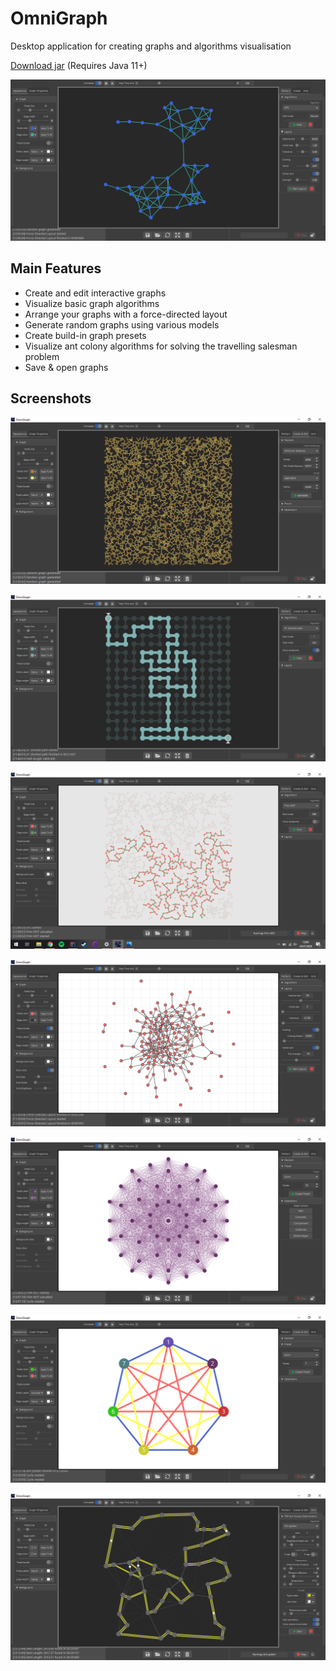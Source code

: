 # OmniGraph
Desktop application for creating graphs and algorithms visualisation

[Download jar](https://github.com/Todense/OmniGraph/releases/download/v0.0.2/OmniGraph.jar) (Requires Java 11+)

![exapmple1](https://github.com/Todense/OmniGraph/blob/master/src/main/resources/screenshots/screenshot1.png)


## Main Features

* Create and edit interactive graphs
* Visualize basic graph algorithms
* Arrange your graphs with a force-directed layout
* Generate random graphs using various models
* Create build-in graph presets 
* Visualize ant colony algorithms for solving the travelling salesman problem
* Save & open graphs

## Screenshots

![random3000](https://github.com/Todense/OmniGraph/blob/master/src/main/resources/screenshots/screenshot_random3000.png)

![maze](https://github.com/Todense/OmniGraph/blob/master/src/main/resources/screenshots/screenshot_maze.png)

![prim algorithm](https://github.com/Todense/OmniGraph/blob/master/src/main/resources/screenshots/screenshot_prim.png)

![random graph](https://github.com/Todense/OmniGraph/blob/master/src/main/resources/screenshots/screenshot_random.png)

![purple graph](https://github.com/Todense/OmniGraph/blob/master/src/main/resources/screenshots/screenshot_purple.png)

![colorful](https://github.com/Todense/OmniGraph/blob/master/src/main/resources/screenshots/screenshot_colors.png)

![ant colony algorithm](https://github.com/Todense/OmniGraph/blob/master/src/main/resources/screenshots/screenshot_ants.png)










